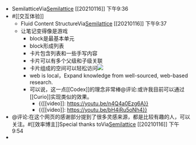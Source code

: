 - SemilatticeVia[Semilattice](https://www.semilattice.xyz/) [[20210116]] 下午9:36
- #[[交互体验]]
    - Fluid Content StructureVia[Semilattice](https://www.semilattice.xyz/) [[20210116]] 下午9:37
    - 让笔记变得像是游戏
        - block是最基本单元
        - block形成列表
        - 卡片包含列表和一些手写内容
        - 卡片可以有多个父级和子级关联
        - 卡片组成的空间可以轻松访问![](https://firebasestorage.googleapis.com/v0/b/firescript-577a2.appspot.com/o/imgs%2Fapp%2Fxinyiheng%2FV_VilfpX6S.png?alt=media&token=5f7a72ac-d8a2-4d14-901d-763faeaf14d8)
        - web is local，Expand knowledge from well-sourced, web-based research.
        - 可以说，这一点[[Codex]]的理念非常棒@评论:或许我目前可以通过[[Curio]]实现类似的效果。
            - {{[[video]]: https://youtu.be/n4Q4a0Ezg6A}}
            - {{[[video]]: https://youtu.be/bH4iRu5oNh4}}
- @评论:在这个网页的感谢部分提到了很多灵感来源，都是比较有趣的人，可以关注。#[[效率博主]]Special thanks toVia[Semilattice](https://www.semilattice.xyz/) [[20210116]] 下午9:54
- 
